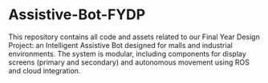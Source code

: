 # Assistive-Bot-FYDP
This repository contains all code and assets related to our Final Year Design Project: an Intelligent Assistive Bot designed for malls and industrial environments. The system is modular, including components for display screens (primary and secondary) and autonomous movement using ROS and cloud integration.
